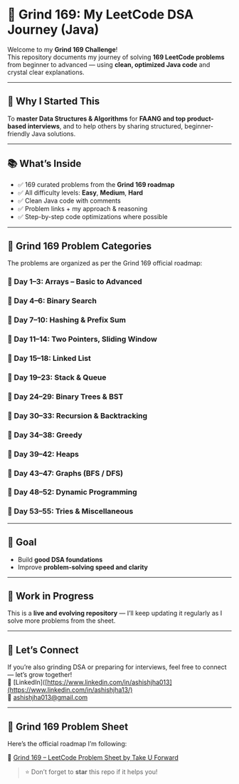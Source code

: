 # 🚀 Grind 169: My LeetCode DSA Journey (Java)

Welcome to my **Grind 169 Challenge**!  
This repository documents my journey of solving **169 LeetCode problems** from beginner to advanced — using **clean, optimized Java code** and crystal clear explanations.

---

## 📌 Why I Started This

To **master Data Structures & Algorithms** for **FAANG and top product-based interviews**, and to help others by sharing structured, beginner-friendly Java solutions.

---

## 📚 What’s Inside

- ✅ 169 curated problems from the **Grind 169 roadmap**
- ✅ All difficulty levels: **Easy**, **Medium**, **Hard**
- ✅ Clean Java code with comments
- ✅ Problem links + my approach & reasoning
- ✅ Step-by-step code optimizations where possible

---

## 🧠 Grind 169 Problem Categories

The problems are organized as per the Grind 169 official roadmap:

### 🔹 Day 1–3: Arrays – Basic to Advanced  
### 🔹 Day 4–6: Binary Search  
### 🔹 Day 7–10: Hashing & Prefix Sum  
### 🔹 Day 11–14: Two Pointers, Sliding Window  
### 🔹 Day 15–18: Linked List  
### 🔹 Day 19–23: Stack & Queue  
### 🔹 Day 24–29: Binary Trees & BST  
### 🔹 Day 30–33: Recursion & Backtracking  
### 🔹 Day 34–38: Greedy  
### 🔹 Day 39–42: Heaps  
### 🔹 Day 43–47: Graphs (BFS / DFS)  
### 🔹 Day 48–52: Dynamic Programming  
### 🔹 Day 53–55: Tries & Miscellaneous

---

## 🎯 Goal

- Build **good DSA foundations**
- Improve **problem-solving speed and clarity**

---

## 🔁 Work in Progress

This is a **live and evolving repository** — I’ll keep updating it regularly as I solve more problems from the sheet.

---

## 💬 Let’s Connect

If you’re also grinding DSA or preparing for interviews, feel free to connect — let’s grow together!  
🔗 [LinkedIn]([https://www.linkedin.com/in/ashishjha013](https://www.linkedin.com/in/ashishjha13/)  
📧 ashishjha013@gmail.com

---

## 📄 Grind 169 Problem Sheet

Here’s the official roadmap I’m following:

🔗 [Grind 169 – LeetCode Problem Sheet by Take U Forward](https://takeuforward.org/interviews/leetcode-grind-169-problems-roadmap/)

> ⭐ Don’t forget to **star** this repo if it helps you!

